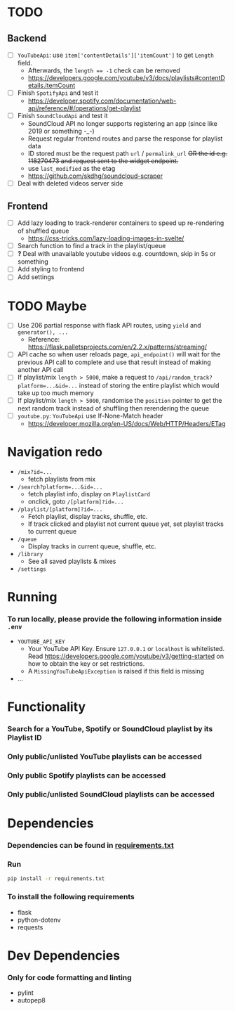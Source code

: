 # TODO
## Backend
- [ ] `YouTubeApi`: use `item['contentDetails']['itemCount']` to get `Length` field.
  - Afterwards, the `length == -1` check can be removed
  - https://developers.google.com/youtube/v3/docs/playlists#contentDetails.itemCount
- [ ] Finish `SpotifyApi` and test it
  - https://developer.spotify.com/documentation/web-api/reference/#/operations/get-playlist
- [ ] Finish `SoundCloudApi` and test it
  - SoundCloud API no longer supports registering an app (since like 2019 or something -_-)
  - Request regular frontend routes and parse the response for playlist data
  - ID stored must be the request path `url` / `permalink_url` ~~OR the id e.g. 118270473 and request sent to the widget endpoint.~~
  - use `last_modified` as the etag
  - https://github.com/skdhg/soundcloud-scraper
- [ ] Deal with deleted videos server side

## Frontend
- [ ] Add lazy loading to track-renderer containers to speed up re-rendering of shuffled queue
  - https://css-tricks.com/lazy-loading-images-in-svelte/
- [ ] Search function to find a track in the playlist/queue
- [ ] **?** Deal with unavailable youtube videos e.g. countdown, skip in 5s or something
- [ ] Add styling to frontend
- [ ] Add settings

# TODO Maybe
- [ ] Use 206 partial response with flask API routes, using `yield` and `generator(), ...`
  - Reference: https://flask.palletsprojects.com/en/2.2.x/patterns/streaming/
- [ ] API cache so when user reloads page, `api_endpoint()` will wait for the previous API call to complete and use that result instead of making another API call
- [ ] If playlist/mix `length > 5000`, make a request to `/api/random_track?platform=...&id=...` instead of storing the entire playlist which would take up too much memory
- [ ] If playlist/mix `length > 5000`, randomise the `position` pointer to get the next random track instead of shuffling then rerendering the queue
- [ ] `youtube.py`: `YouTubeApi` use If-None-Match header
  - https://developer.mozilla.org/en-US/docs/Web/HTTP/Headers/ETag

# Navigation redo
- `/mix?id=...`
  - fetch playlists from mix
- `/search?platform=...&id=...`
  - fetch playlist info, display on `PlaylistCard`
  - onclick, goto `/[platform]?id=...`
- `/playlist/[platform]?id=...`
  - Fetch playlist, display tracks, shuffle, etc.
  - If track clicked and playlist not current queue yet, set playlist tracks to current queue
- `/queue`
  - Display tracks in current queue, shuffle, etc.
- `/library`
  - See all saved playlists & mixes
- `/settings`

# Running
### To run locally, please provide the following information inside `.env`
- `YOUTUBE_API_KEY`
  - Your YouTube API Key. Ensure `127.0.0.1` or `localhost` is whitelisted. Read https://developers.google.com/youtube/v3/getting-started on how to obtain the key or set restrictions.
  - A `MissingYouTubeApiException` is raised if this field is missing
- ...

# Functionality
### Search for a YouTube, Spotify or SoundCloud playlist by its Playlist ID
### Only public/unlisted YouTube playlists can be accessed
### Only public Spotify playlists can be accessed
### Only public/unlisted SoundCloud playlists can be accessed

# Dependencies
### Dependencies can be found in [requirements.txt](requirements.txt)
### Run
```sh
pip install -r requirements.txt
```
### To install the following requirements
- flask
- python-dotenv
- requests
# Dev Dependencies
### Only for code formatting and linting
- pylint
- autopep8
